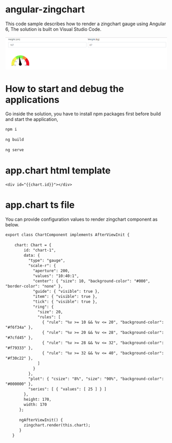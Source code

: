# angular-zingchart
This code sample describes how to render a zingchart gauge using Angular 6, The solution is built on Visual Studio Code.

![Zing Chart control](https://github.com/hansamaligamage/angular-zingchart/blob/master/Images/zingchart%20control.png?raw=true)

# How to start and debug the applications

Go inside the solution, you have to install npm packages first before build and start the application,

```
npm i

ng build

ng serve
```

# app.chart html template

```
<div id="{{chart.id}}"></div>
```

# app.chart ts file
You can provide configuration values to render zingchart component as below.

```
export class ChartComponent implements AfterViewInit {

    chart: Chart = {
        id: "chart-1",
        data: {
          "type": "gauge",
          "scale-r": {
            "aperture": 200,
            "values": "10:40:1",
            "center": { "size": 10, "background-color": "#000", "border-color": "none" },
            "guide": { "visible": true },
            "item": { "visible": true },
            "tick": { "visible": true },
            "ring": {
              "size": 20,
              "rules": [
                { "rule": "%v >= 10 && %v <= 20", "background-color": "#f6f34a" },
                { "rule": "%v >= 20 && %v <= 28", "background-color": "#7cfd45" },
                { "rule": "%v >= 28 && %v <= 32", "background-color": "#f79333" },
                { "rule": "%v >= 32 && %v <= 40", "background-color": "#f30c22" },
              ]
            }
          },
          "plot": { "csize": "8%", "size": "90%", "background-color": "#000000" },
          "series": [ { "values": [ 25 ] } ]
        },
        height: 170,
        width: 170
      };

      ngAfterViewInit() {
        zingchart.render(this.chart);
      }
   }
```
